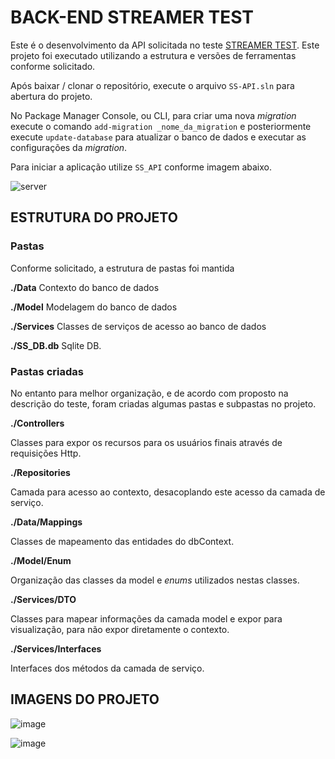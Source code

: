 # BACK-END STREAMER TEST

Este é o desenvolvimento da API solicitada no teste [STREAMER TEST](https://github.com/jpmendonca/streamertest).
Este projeto foi executado utilizando a estrutura e versões de ferramentas conforme solicitado.

Após baixar / clonar o repositório, execute o arquivo `SS-API.sln` para abertura do projeto.

No Package Manager Console, ou CLI, para criar uma nova _migration_ execute o comando `add-migration _nome_da_migration` e posteriormente execute `update-database` para atualizar o banco de dados e executar as configurações da _migration_.

Para iniciar a aplicação utilize `SS_API` conforme imagem abaixo.

![server](https://user-images.githubusercontent.com/37385246/117552329-0806ba00-b021-11eb-8d5f-734a6334f10a.png)

## ESTRUTURA DO PROJETO
### Pastas
Conforme solicitado, a estrutura de pastas foi mantida

**./Data**
Contexto do banco de dados

**./Model**
Modelagem do banco de dados

**./Services**
Classes de serviços de acesso ao banco de dados

**./SS_DB.db**
Sqlite DB.

### Pastas criadas
No entanto para melhor organização, e de acordo com proposto na descrição do teste, foram criadas algumas pastas e subpastas no projeto.

**./Controllers**

Classes para expor os recursos para os usuários finais através de requisições Http.

**./Repositories**

Camada para acesso ao contexto, desacoplando este acesso da camada de serviço.

**./Data/Mappings**

Classes de mapeamento das entidades do dbContext.

**./Model/Enum**

Organização das classes da model e _enums_ utilizados nestas classes.

**./Services/DTO**

Classes para mapear informações da camada model e expor para visualização, para não expor diretamente o contexto.

**./Services/Interfaces**

Interfaces dos métodos da camada de serviço.

## IMAGENS DO PROJETO

![image](https://user-images.githubusercontent.com/37385246/117550040-5cf00380-b014-11eb-9983-30bbaab85a10.png)

![image](https://user-images.githubusercontent.com/37385246/117550083-9f194500-b014-11eb-9d0c-f105fac769a3.png)
